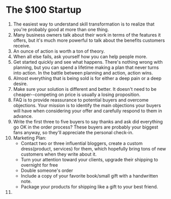 # The $100 Startup

1. The easiest way to understand skill transformation is to realize that you're probably good at more than one thing. 
2. Many business owners talk about their work in terms of the features it offers, but it's much more powerful to talk about the benefits customers receive.
3. An ounce of action is worth a ton of theory. 
4. When all else fails, ask yourself how you can help people more. 
5. Get started quickly and see what happens. There's nothing wrong with planning, but you can spend a lifetime making a plan that never turns into action. In the battle between planning and action, action wins. 
6. Almost everything that is being sold is for either a deep pain or a deep desire. 
7. Make sure your solution is different and better. It doesn't need to be cheaper--competing on price is usually a losing proposition. 
8. FAQ is to provide reassurance to potential buyers and overcome objections. Your mission is to identify the main objections your buyers will have when considering your offer and carefully respond to them in advance.
9. Write the first three to five buyers to say thanks and ask did everything go OK in the order process? These buyers are probably your biggest fans anyway, so they'll appreciate the personal check-in. 
10. Marketing Plan: 
    - Contact two or three influential bloggers, create a custom dress(product, services) for them, which hopefully bring tons of new customers when they write about it.
    - Turn your attention toward your clients, upgrade their shipping to overnight for free
    - Double someone's order 
    - Include a copy of your favorite book/small gift with a handwritten note.
    - Package your products for shipping like a gift to your best friend.
11. 
